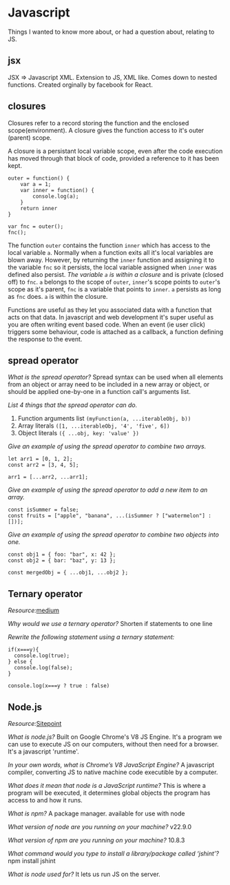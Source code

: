 # Javascript 
Things I wanted to know more about, or had a question about, relating to JS.

## jsx
JSX => Javascript XML. Extension to JS, XML like. Comes down to nested functions. Created orginally by facebook for React.


## closures
Closures refer to a record storing the function and the enclosed scope(environment). A closure gives the function access to it's outer (parent) scope.

A closure is a persistant local variable scope, even after the code execution has moved through that block of code, provided a reference to it has been kept.

```
outer = function() {
	var a = 1;
	var inner = function() {
		console.log(a);
	}
	return inner
}

var fnc = outer();
fnc();
```

The function `outer` contains the function `inner` which has access to the local variable `a`. Normally when a function exits all it's local variables are blown away. However, by returning the `inner` function and assigning it to the variable `fnc` so it persists, the local variable assigned when `inner` was defined also persist. *The variable `a` is within a closure* and is private (closed off) to `fnc`. `a` belongs to the scope of `outer`, `inner`'s scope points to `outer`'s scope as it's parent, `fnc` is a variable that points to `inner`. `a` persists as long as `fnc` does. `a` is within the closure.

Functions are useful as they let you associated data with a function that acts on that data. In javascript and web development it's super useful as you are often writing event based code. When an event (ie user click) triggers some behaviour, code is attached as a callback, a function defining the response to the event.

## spread operator

*What is the spread operator?* 
Spread syntax can be used when all elements from an object or array need to be included in a new array or object, or should be applied one-by-one in a function call's arguments list.

*List 4 things that the spread operator can do.*
 1. Function arguments list `(myFunction(a, ...iterableObj, b))`
 2. Array literals `([1, ...iterableObj, '4', 'five', 6])`
 3. Object literals `({ ...obj, key: 'value' })`

*Give an example of using the spread operator to combine two arrays.*

```
let arr1 = [0, 1, 2];
const arr2 = [3, 4, 5];

arr1 = [...arr2, ...arr1];
```

*Give an example of using the spread operator to add a new item to an array.*
```
const isSummer = false;
const fruits = ["apple", "banana", ...(isSummer ? ["watermelon"] : [])];
```
*Give an example of using the spread operator to combine two objects into one.*
```
const obj1 = { foo: "bar", x: 42 };
const obj2 = { bar: "baz", y: 13 };

const mergedObj = { ...obj1, ...obj2 };
```

## Ternary operator

*Resource:*[medium](https://codeburst.io/javascript-the-conditional-ternary-operator-explained-cac7218beeff)

*Why would we use a ternary operator?*
Shorten if statements to one line

*Rewrite the following statement using a ternary statement:*
```
if(x===y){
  console.log(true);
} else {
  console.log(false);
}

console.log(x===y ? true : false)
```

## Node.js
*Resource:*[Sitepoint](https://www.sitepoint.com/an-introduction-to-node-js/)

*What is node.js?* 
Built on Google Chrome's V8 JS Engine. It's a program we can use to execute JS on our computers, without then need for a browser. It's a javascript 'runtime'.

*In your own words, what is Chrome’s V8 JavaScript Engine?* 
A javascript compiler, converting JS to native machine code executible by a computer.

*What does it mean that node is a JavaScript runtime?* 
This is where a program will be executed, it determines global objects the program has access to and how it runs.

*What is npm?* 
A package manager. available for use with node

*What version of node are you running on your machine?* 
v22.9.0

*What version of npm are you running on your machine?* 
10.8.3

*What command would you type to install a library/package called ‘jshint’?* 
npm install jshint

*What is node used for?* 
It lets us run JS on the server. 

